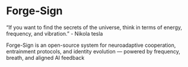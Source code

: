 # Forge-Sign
“If you want to find the secrets of the universe, think in terms of energy, frequency, and vibration.” - Nikola tesla 

Forge-Sign is an open-source system for neuroadaptive cooperation, entrainment protocols, and identity evolution — powered by frequency, breath, and aligned AI feedback
